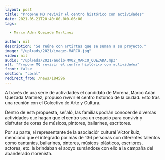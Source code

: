 ```yaml
---
layout: post
title: "Propone MQ revivir el centro histórico con actividades"
date: 2021-05-21T20:40:00.000-06:00
tags:
  
  - Marco Adán Quezada Martínez
  
author: nil
description: "Se reúne con artirtas que se suman a su proyecto."
image: "/uploads/2021/images-MARCO.jpg"
video: nil
audio: "/uploads/2021/audio-MV02_MARCO_QUEZADA.mp3"
alt: "Propone MQ revivir el centro histórico con actividades"
front: false
section: "Local"
redirect_from: /news/184596
---
```


A través de una serie de actividades el candidato de Morena, Marco Adán Quezada Martínez, propuso revivir el centro histórico de la ciudad. Esto tras una reunión con el Colectivo de Arte y Cultura. 

Dentro de esta propuesta, señaló, las familias podrán conocer de diversas actividades que hagan que el centro sea un espacio para convivir y disfrutar de obras de músicos, pintores, bailarines, escritores.

Por su parte, el representante de la asociación cultural Víctor Ruiz, mencionó que el integrado por más de 136 personas con diferentes talentos como cantantes, bailarines, pintores, músicos, plásticos, escritores, actores, etc. le brindaban el apoyo sumándose con ello a la campaña del abanderado morenista.
